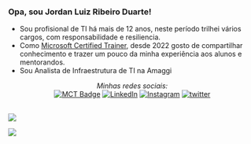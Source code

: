 ### Opa, sou Jordan Luiz Ribeiro Duarte!

* Sou profisional de TI há mais de 12 anos, neste período trilhei vários cargos, com responsabilidade e resiliencia.
* Como [Microsoft Certified Trainer](https://learn.microsoft.com/pt-br/users/jordanluizribeiroduarte/transcript/7oz9eh81g1eryqw), desde 2022 gosto de compartilhar conhecimento e trazer um pouco da minha experiência aos alunos e mentorandos.
* Sou Analista de Infraestrutura de TI na Amaggi
<div align="center">
<i>Minhas redes sociais:</i><br>
<a href="https://learn.microsoft.com/pt-br/users/jordanluizribeiroduarte/transcript/7oz9eh81g1eryqw" target="_blank"><img src="https://img.shields.io/badge/-MCT%20Profile-blue?style=flat-square&logo=Microsoft&logoColor=white" alt="MCT Badge"></a>
<a href="https://www.linkedin.com/in/jordan-luiz-ribeiro-duarte/" target="_blank"><img src="https://img.shields.io/badge/LinkedIn-%230077B5.svg?&style=flat-square&logo=linkedin&logoColor=white" alt="LinkedIn"></a>
<a href="https://www.instagram.com/jdan_ribeiro/" target="_blank"><img src="https://img.shields.io/badge/Instagram-%23E4405F.svg?&style=flat-square&logo=instagram&logoColor=white" alt="Instagram"></a>
<a href="https://t.me/jdan_ribeiro" target="_blank"><img src="https://img.shields.io/badge/Telegram-blue?style=flat-square&logo=telegram&logoColor=white" alt="twitter"></a>
</div>
<br/>
<div>
<p align="justify"><img align="center" src="https://github-readme-stats.vercel.app/api?username=jdanribeiro&show_icons=true&count_private=true&theme=dark"/></p>
<p><img align="center" src="https://github-readme-stats.vercel.app/api/top-langs/?username=jdanribeiro&layout=compact&theme=dark"/></p>
</div>
